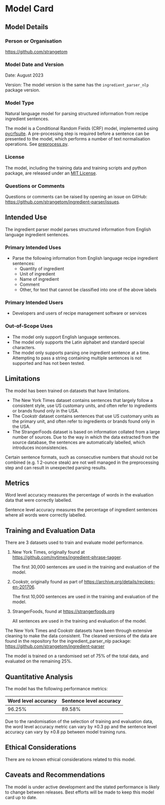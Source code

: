 # Model Card

## Model Details

### Person or Organisation

<https://github.com/strangetom>

### Model Date and Version

Date: August 2023

Version: The model version is the same has the `ingredient_parser_nlp` package version.

### Model Type

Natural language model for parsing structured information from recipe ingredient sentences.

The model is a Conditional Random Fields (CRF) model, implemented using [pycrfsuite](https://github.com/scrapinghub/python-crfsuite). A pre-processing step is required before a sentence can be presented to the model, which performs a number of text normalisation operations. See [preprocess.py](https://github.com/strangetom/ingredient-parser/blob/master/ingredient_parser/preprocess.py). 

### License

The model, including the training data and training scripts and python package, are released under an [MIT License](https://github.com/strangetom/ingredient-parser/blob/master/LICENSE).

### Questions or Comments

Questions or comments can be raised by opening an issue on GitHub: https://github.com/strangetom/ingredient-parser/issues.

## Intended Use

The ingredient parser model parses structured information from English language ingredient sentences.

### Primary Intended Uses

- Parse the following information from English language recipe ingredient sentences:
  - Quantity of ingredient
  - Unit of ingredient
  - Name of ingredient
  - Comment
  - Other, for text that cannot be classified into one of the above labels

### Primary Intended Users

- Developers and users of recipe management software or services

### Out-of-Scope Uses

- The model only support English language sentences.
- The model only supports the Latin alphabet and standard special characters.
- The model only supports parsing one ingredient sentence at a time. Attempting to pass a string containing multiple sentences is not supported and has not been tested.

## Limitations

The model has been trained on datasets that have limitations.

- The New York Times dataset contains sentences that largely follow a consistent style, use US customary units, and often refer to ingredients or brands found only in the USA.
- The Cookstr dataset contains sentences that use US customary units as the primary unit, and often refer to ingredients or brands found only in the USA.
- The StrangerFoods dataset is based on information collated from a large number of sources. Due to the way in which the data extracted from the source database, the sentences are automatically labelled, which introduces inconsistencies.

Certain sentence formats, such as consecutive numbers that should not be combined (e.g. 1 2-ounce steak) are not well managed in the preprocessing step and can result in unexpected parsing results.

## Metrics

Word level accuracy measures the percentage of words in the evaluation data that were correctly labelled.

Sentence level accuracy measures the percentage of ingredient sentences where all words were correctly labelled.

## Training and Evaluation Data

There are 3 datasets used to train and evaluate model performance.

1. New York Times, originally found at https://github.com/nytimes/ingredient-phrase-tagger.

   The first 30,000 sentences are used in the training and evaluation of the model.

2. Cookstr, originally found as part of https://archive.org/details/recipes-en-201706.

   The first 10,000 sentences are used in the training and evaluation of the model.

3. StrangerFoods, found at https://strangerfoods.org

   All sentences are used in the training and evaluation of the model.

The New York Times and Cookstr datasets have been through extensive cleaning to make the data consistent. The cleaned versions of the data are found in the repository for the ingredient_parser_nlp package: https://github.com/strangetom/ingredient-parser

The model is trained on a randomised set of 75% of the total data, and evaluated on the remaining 25%.

## Quantitative Analysis

The model has the following performance metrics:

| Word level accuracy | Sentence level accuracy |
| ------------------- | ----------------------- |
| 96.25%              | 89.58%                  |

Due to the randomisation of the selection of training and evaluation data, the word level accuracy metric can vary by ±0.3 pp and the sentence level accuracy can vary by ±0.8 pp between model training runs.

## Ethical Considerations

There are no known ethical considerations related to this model.

## Caveats and Recommendations

The model is under active development and the stated performance is likely to change between releases. Best efforts will be made to keep this model card up to date.